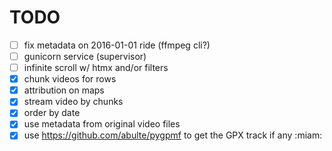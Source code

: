 # TODO

- [ ] fix metadata on 2016-01-01 ride (ffmpeg cli?)
- [ ] gunicorn service (supervisor)
- [ ] infinite scroll w/ htmx and/or filters
- [x] chunk videos for rows
- [x] attribution on maps
- [x] stream video by chunks
- [x] order by date
- [x] use metadata from original video files
- [x] use https://github.com/abulte/pygpmf to get the GPX track if any :miam:
